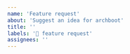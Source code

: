 ```yaml
---
name: 'Feature request'
about: 'Suggest an idea for archboot'
title: ''
labels: '🙏 feature request'
assignees: ''
---
```


<!-- Please search existing issues to avoid creating duplicates. -->

<!-- Describe the feature you'd like. -->
